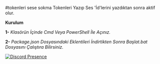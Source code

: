 #tokenleri sese sokma
Tokenleri Yazıp Ses 'İd'lerini yazdıktan sonra aktif olur. 

**Kurulum**

**1-** *Klasörün İçinde Cmd Veya PowerShell İle Açınız.*

**2-** *Package.json Dosyasındaki Eklentileri İndirtikten Sonra Başlat.bat Dosyasını Çalıştıra Bilirsiniz.*


[![Discord Presence](https://lanyard-profile-readme.vercel.app/api/389168690899320842)](https://discord.com/users/389168690899320842)
